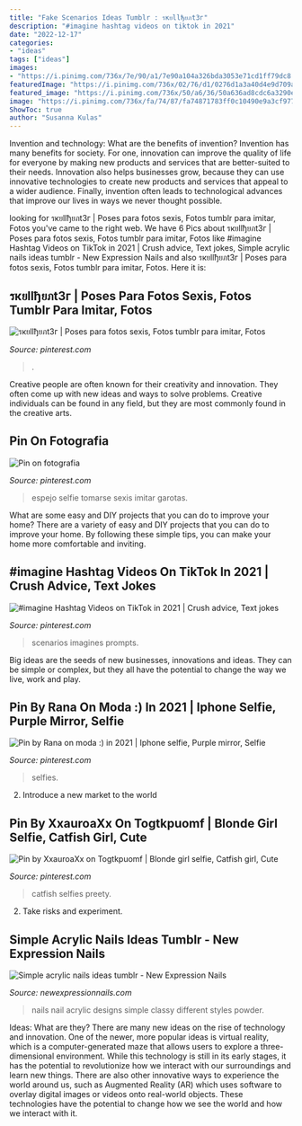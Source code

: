 ```yaml
---
title: "Fake Scenarios Ideas Tumblr : รкยllђยภt3г"
description: "#imagine hashtag videos on tiktok in 2021"
date: "2022-12-17"
categories:
- "ideas"
tags: ["ideas"]
images:
- "https://i.pinimg.com/736x/7e/90/a1/7e90a104a326bda3053e71cd1ff79dc8.jpg"
featuredImage: "https://i.pinimg.com/736x/02/76/d1/0276d1a3a40d4e9d709a395297a06389.jpg"
featured_image: "https://i.pinimg.com/736x/50/a6/36/50a636ad8cdc6a3290e6da3709c6da5d.jpg"
image: "https://i.pinimg.com/736x/fa/74/87/fa74871783ff0c10490e9a3cf9776bfb.jpg"
ShowToc: true
author: "Susanna Kulas"
---
```



Invention and technology: What are the benefits of invention?
Invention has many benefits for society. For one, innovation can improve the quality of life for everyone by making new products and services that are better-suited to their needs. Innovation also helps businesses grow, because they can use innovative technologies to create new products and services that appeal to a wider audience. Finally, invention often leads to technological advances that improve our lives in ways we never thought possible.

	

		
looking for รкยllђยภt3г | Poses para fotos sexis, Fotos tumblr para imitar, Fotos you've came to the right web. We have 6 Pics about รкยllђยภt3г | Poses para fotos sexis, Fotos tumblr para imitar, Fotos like #imagine Hashtag Videos on TikTok in 2021 | Crush advice, Text jokes, Simple acrylic nails ideas tumblr - New Expression Nails and also รкยllђยภt3г | Poses para fotos sexis, Fotos tumblr para imitar, Fotos. Here it is:
		
    
## รкยllђยภt3г | Poses Para Fotos Sexis, Fotos Tumblr Para Imitar, Fotos

<img loading=lazy src="https://i.pinimg.com/736x/8b/a5/03/8ba5032b0e2ed6fde3059dcc061e4691.jpg" onerror="this.onerror=null;this.src='https://tse4.mm.bing.net/th?id=OIP.wxzVKXuuj5nbrYUcA8eqYQHaNK&amp;pid=15.1';" alt="รкยllђยภt3г | Poses para fotos sexis, Fotos tumblr para imitar, Fotos">

_Source: pinterest.com_

>. 

	

Creative people are often known for their creativity and innovation. They often come up with new ideas and ways to solve problems. Creative individuals can be found in any field, but they are most commonly found in the creative arts.

    
## Pin On Fotografia

<img loading=lazy src="https://i.pinimg.com/736x/50/a6/36/50a636ad8cdc6a3290e6da3709c6da5d.jpg" onerror="this.onerror=null;this.src='https://tse4.mm.bing.net/th?id=OIP.-y4OlqDJTAbYGKnzyS3cegHaNO&amp;pid=15.1';" alt="Pin on fotografia">

_Source: pinterest.com_

>espejo selfie tomarse sexis imitar garotas. 

	

What are some easy and DIY projects that you can do to improve your home?
There are a variety of easy and DIY projects that you can do to improve your home. By following these simple tips, you can make your home more comfortable and inviting.

    
## #imagine Hashtag Videos On TikTok In 2021 | Crush Advice, Text Jokes

<img loading=lazy src="https://i.pinimg.com/736x/fa/74/87/fa74871783ff0c10490e9a3cf9776bfb.jpg" onerror="this.onerror=null;this.src='https://tse3.mm.bing.net/th?id=OIP.pW_tZQT964eoNWAuUTF3OgHaNK&amp;pid=15.1';" alt="#imagine Hashtag Videos on TikTok in 2021 | Crush advice, Text jokes">

_Source: pinterest.com_

>scenarios imagines prompts. 

	

Big ideas are the seeds of new businesses, innovations and ideas. They can be simple or complex, but they all have the potential to change the way we live, work and play.

    
## Pin By Rana On Moda :) In 2021 | Iphone Selfie, Purple Mirror, Selfie

<img loading=lazy src="https://i.pinimg.com/736x/7e/90/a1/7e90a104a326bda3053e71cd1ff79dc8.jpg" onerror="this.onerror=null;this.src='https://tse4.mm.bing.net/th?id=OIP.vvtnXg_jIwK5SPos0XysYgHaN9&amp;pid=15.1';" alt="Pin by Rana on moda :) in 2021 | Iphone selfie, Purple mirror, Selfie">

_Source: pinterest.com_

>selfies. 

	

2. Introduce a new market to the world 

    
## Pin By XxauroaXx On Togtkpuomf | Blonde Girl Selfie, Catfish Girl, Cute

<img loading=lazy src="https://i.pinimg.com/736x/02/76/d1/0276d1a3a40d4e9d709a395297a06389.jpg" onerror="this.onerror=null;this.src='https://tse1.mm.bing.net/th?id=OIP.DOYViVpKrDZH6LdR8LVOtAHaMM&amp;pid=15.1';" alt="Pin by XxauroaXx on Togtkpuomf | Blonde girl selfie, Catfish girl, Cute">

_Source: pinterest.com_

>catfish selfies preety. 

	

2. Take risks and experiment.

    
## Simple Acrylic Nails Ideas Tumblr - New Expression Nails

<img loading=lazy src="https://newexpressionnails.com/wp-content/uploads/2019/02/simple-acrylic-nails-ideas-tumblr-1.jpg" onerror="this.onerror=null;this.src='https://tse4.mm.bing.net/th?id=OIP.fSwmf4yUS15J-LMYcTtV3QHaHa&amp;pid=15.1';" alt="Simple acrylic nails ideas tumblr - New Expression Nails">

_Source: newexpressionnails.com_

>nails nail acrylic designs simple classy different styles powder. 

	

Ideas: What are they?
There are many new ideas on the rise of technology and innovation. One of the newer, more popular ideas is virtual reality, which is a computer-generated maze that allows users to explore a three-dimensional environment. While this technology is still in its early stages, it has the potential to revolutionize how we interact with our surroundings and learn new things. There are also other innovative ways to experience the world around us, such as Augmented Reality (AR) which uses software to overlay digital images or videos onto real-world objects. These technologies have the potential to change how we see the world and how we interact with it.

